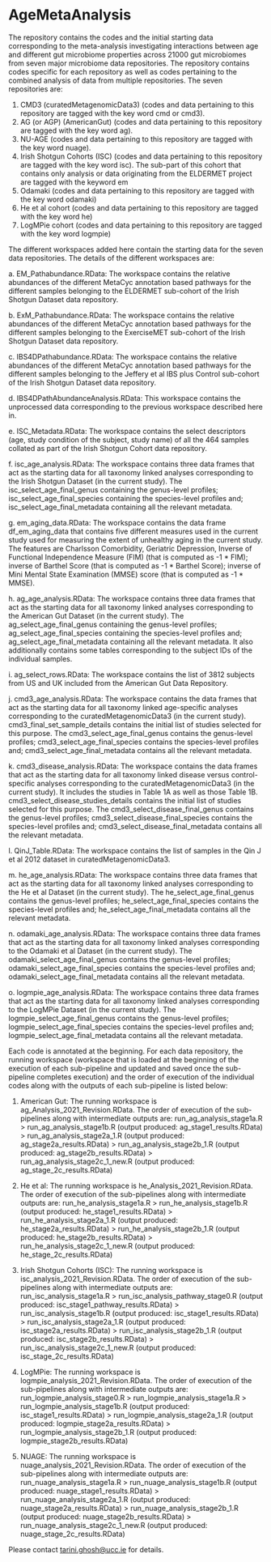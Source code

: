 # AgeMetaAnalysis
The repository contains the codes and the initial starting data corresponding to the meta-analysis investigating interactions between age and different gut microbiome properties across 21000 gut microbiomes from seven major microbiome data repositories. The repository contains codes specific for each repository as well as codes pertaining to the combined analysis of data from multiple repositories. The seven repositories are: 
1. CMD3 (curatedMetagenomicData3) (codes and data pertaining to this repository are tagged with the key word cmd or cmd3).
2. AG (or AGP) (AmericanGut) (codes and data pertaining to this repository are tagged with the key word ag).
3. NU-AGE (codes and data pertaining to this repository are tagged with the key word nuage).
4. Irish Shotgun Cohorts (ISC) (codes and data pertaining to this repository are tagged with the key word isc). The sub-part of this cohort that contains only analysis or data originating from the ELDERMET project are tagged with the keyword em
5. Odamaki (codes and data pertaining to this repository are tagged with the key word odamaki)
6. He et al cohort (codes and data pertaining to this repository are tagged with the key word he)
7. LogMPie cohort (codes and data pertaining to this repository are tagged with the key word logmpie)

The different workspaces added here contain the starting data for the seven data repositories.
The details of the different workspaces are:

a. EM_Pathabundance.RData: The workspace contains the relative abundances of the different MetaCyc annotation based pathways for the different samples belonging to the ELDERMET sub-cohort of the Irish Shotgun Dataset data repository.

b. ExM_Pathabundance.RData: The workspace contains the relative abundances of the different MetaCyc annotation based pathways for the different samples belonging to the ExerciseMET sub-cohort of the Irish Shotgun Dataset data repository.

c. IBS4DPathabundance.RData: The workspace contains the relative abundances of the different MetaCyc annotation based pathways for the different samples belonging to the Jeffery et al IBS plus Control sub-cohort of the Irish Shotgun Dataset data repository.

d. IBS4DPathAbundanceAnalysis.RData: This workspace contains the unprocessed data corresponding to the previous workspace described here in.

e. ISC_Metadata.RData: The workspace contains the select descriptors (age, study condition of the subject, study name) of all the 464 samples collated as part of the Irish Shotgun Cohort data repository.

f. isc_age_analysis.RData: The workspace contains three data frames that act as the starting data for all taxonomy linked analyses corresponding to the Irish Shotgun Dataset (in the current study). The isc_select_age_final_genus containing the genus-level profiles; isc_select_age_final_species containing the species-level profiles and; isc_select_age_final_metadata containing all the relevant metadata.

g. em_aging_data.RData: The workspace contains the data frame df_em_aging_data that contains five different measures used in the current study used for measuring the extent of unhealthy aging in the current study. The features are Charlsson Comorbidity, Geriatric Depression, Inverse of Functional Independence Measure (FIM) (that is computed as -1 * FIM); inverse of Barthel Score (that is computed as -1 * Barthel Score); inverse of Mini Mental State Examination (MMSE) score (that is computed as -1 * MMSE).

h. ag_age_analysis.RData: The workspace contains three data frames that act as the starting data for all taxonomy linked analyses corresponding to the American Gut Dataset (in the current study). The ag_select_age_final_genus containing the genus-level profiles; ag_select_age_final_species containing the species-level profiles and; ag_select_age_final_metadata containing all the relevant metadata. It also additionally contains some tables corresponding to the subject IDs of the individual samples.

i. ag_select_rows.RData: The workspace contains the list of 3812 subjects from US and UK included from the American Gut Data Repository.

j. cmd3_age_analysis.RData: The workspace contains the data frames that act as the starting data for all taxonomy linked age-specific analyses corresponding to the curatedMetagenomicData3 (in the current study). cmd3_final_set_sample_details contains the initial list of studies selected for this purpose. The cmd3_select_age_final_genus contains the genus-level profiles; cmd3_select_age_final_species contains the species-level profiles and; cmd3_select_age_final_metadata contains all the relevant metadata. 

k. cmd3_disease_analysis.RData: The workspace contains the data frames that act as the starting data for all taxonomy linked disease versus control-specific analyses corresponding to the curatedMetagenomicData3 (in the current study). It includes the studies in Table 1A as well as those Table 1B. cmd3_select_disease_studies_details contains the initial list of studies selected for this purpose. The cmd3_select_disease_final_genus contains the genus-level profiles; cmd3_select_disease_final_species contains the species-level profiles and; cmd3_select_disease_final_metadata contains all the relevant metadata. 

l. QinJ_Table.RData: The workspace contains the list of samples in the Qin J et al 2012 dataset in curatedMetagenomicData3.

m. he_age_analysis.RData: The workspace contains three data frames that act as the starting data for all taxonomy linked analyses corresponding to the He et al Dataset (in the current study). The he_select_age_final_genus contains the genus-level profiles; he_select_age_final_species contains the species-level profiles and; he_select_age_final_metadata contains all the relevant metadata. 

n. odamaki_age_analysis.RData: The workspace contains three data frames that act as the starting data for all taxonomy linked analyses corresponding to the Odamaki et al Dataset (in the current study). The odamaki_select_age_final_genus contains the genus-level profiles; odamaki_select_age_final_species contains the species-level profiles and; odamaki_select_age_final_metadata contains all the relevant metadata. 

o. logmpie_age_analysis.RData: The workspace contains three data frames that act as the starting data for all taxonomy linked analyses corresponding to the LogMPie Dataset (in the current study). The logmpie_select_age_final_genus contains the genus-level profiles; logmpie_select_age_final_species contains the species-level profiles and; logmpie_select_age_final_metadata contains all the relevant metadata.

Each code is annotated at the beginning. For each data repository, the running workspace (workspace that is loaded at the beginning of the execution of each sub-pipeline and updated and saved once the sub-pipeline completes execution) and the order of execution of the individual codes along with the outputs of each sub-pipeline is listed below:

1. American Gut: The running workspace is ag_Analysis_2021_Revision.RData. The order of execution of the sub-pipelines along with intermediate outputs are: run_ag_analysis_stage1a.R > run_ag_analysis_stage1b.R (output produced: ag_stage1_results.RData) > run_ag_analysis_stage2a_1.R (output produced: ag_stage2a_results.RData) > run_ag_analysis_stage2b_1.R (output produced: ag_stage2b_results.RData) > run_ag_analysis_stage2c_1_new.R (output produced: ag_stage_2c_results.RData)

2. He et al: The running workspace is he_Analysis_2021_Revision.RData. The order of execution of the sub-pipelines along with intermediate outputs are: run_he_analysis_stage1a.R > run_he_analysis_stage1b.R (output produced: he_stage1_results.RData) > run_he_analysis_stage2a_1.R (output produced: he_stage2a_results.RData) > run_he_analysis_stage2b_1.R (output produced: he_stage2b_results.RData) > run_he_analysis_stage2c_1_new.R (output produced: he_stage_2c_results.RData)

3. Irish Shotgun Cohorts (ISC): The running workspace is isc_analysis_2021_Revision.RData. The order of execution of the sub-pipelines along with intermediate outputs are: run_isc_analysis_stage1a.R > run_isc_analysis_pathway_stage0.R (output produced: isc_stage1_pathway_results.RData) > run_isc_analysis_stage1b.R (output produced: isc_stage1_results.RData) > run_isc_analysis_stage2a_1.R (output produced: isc_stage2a_results.RData) > run_isc_analysis_stage2b_1.R (output produced: isc_stage2b_results.RData) > run_isc_analysis_stage2c_1_new.R (output produced: isc_stage_2c_results.RData)

4. LogMPie: The running workspace is logmpie_analysis_2021_Revision.RData. The order of execution of the sub-pipelines along with intermediate outputs are: run_logmpie_analysis_stage0.R > run_logmpie_analysis_stage1a.R > run_logmpie_analysis_stage1b.R (output produced: isc_stage1_results.RData) > run_logmpie_analysis_stage2a_1.R (output produced: logmpie_stage2a_results.RData) > run_logmpie_analysis_stage2b_1.R (output produced: logmpie_stage2b_results.RData)

5. NUAGE: The running workspace is nuage_analysis_2021_Revision.RData. The order of execution of the sub-pipelines along with intermediate outputs are: run_nuage_analysis_stage1a.R > run_nuage_analysis_stage1b.R (output produced: nuage_stage1_results.RData) > run_nuage_analysis_stage2a_1.R (output produced: nuage_stage2a_results.RData) > run_nuage_analysis_stage2b_1.R (output produced: nuage_stage2b_results.RData) > run_nuage_analysis_stage2c_1_new.R (output produced: nuage_stage_2c_results.RData)

Please contact tarini.ghosh@ucc.ie for details.
